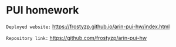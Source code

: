 # PUI homework

`Deployed website:`  https://frostyzp.github.io/arin-pui-hw/index.html

`Repository link:` https://github.com/frostyzp/arin-pui-hw
